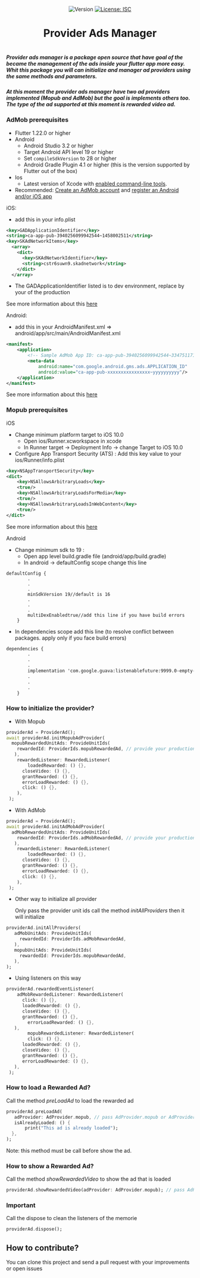 <p align="center">
  <img alt="Version" src="https://img.shields.io/badge/version-1.0.0-purple.svg?cacheSeconds=2592000" />
  <a href="#" target="_blank">
    <img alt="License: ISC" src="https://img.shields.io/badge/License-ISC-purple.svg" />
  </a>
</p>
<h1 align="center" >Provider Ads Manager<h1/> 

##### Provider ads manager is a package open source that have goal of the became the management of the ads inside your flutter app more easy. Whit this package you will can initialize and manager ad providers using the same methods and parameters.
##### At this moment the provider ads manager have two ad providers implemented (Mopub and AdMob) but the goal is implements others too. The type of the ad supported at this moment is rewarded video ad.

### AdMob prerequisites

- Flutter 1.22.0 or higher
- Android
  - Android Studio 3.2 or higher
  - Target Android API level 19 or higher
  - Set `compileSdkVersion` to 28 or higher
  - Android Gradle Plugin 4.1 or higher (this is the version supported by Flutter out of the box)
- Ios
  - Latest version of Xcode with [enabled command-line tools](https://flutter.dev/docs/get-started/install/macos#install-xcode).
- Recommended: [Create an AdMob account](https://support.google.com/admob/answer/2784575) and [register an Android and/or iOS app](https://support.google.com/admob/answer/2773509)

iOS:

- add this in your info.plist

```xml
<key>GADApplicationIdentifier</key>
<string>ca-app-pub-3940256099942544~1458002511</string>
<key>SKAdNetworkItems</key>
  <array>
    <dict>
      <key>SKAdNetworkIdentifier</key>
      <string>cstr6suwn9.skadnetwork</string>
    </dict>
  </array>
```

- The GADApplicationIdentifier listed is to dev environment, replace by your of the production

See more information about this [here](https://developers.google.com/admob/ios/quick-start#update%5C_your%5C_infoplist)

Android:

- add this in your AndroidManifest.xml ⇒ android/app/src/main/AndroidManifest.xml

```xml
<manifest>
    <application>
        <!-- Sample AdMob App ID: ca-app-pub-3940256099942544~3347511713 -->
        <meta-data
            android:name="com.google.android.gms.ads.APPLICATION_ID"
            android:value="ca-app-pub-xxxxxxxxxxxxxxxx~yyyyyyyyyy"/>
    </application>
</manifest>
```

See more information about this [here](https://developers.google.com/admob/android/quick-start#update_your_androidmanifestxml)

### Mopub prerequisites

iOS

- Change minimum platform target to iOS 10.0
  - Open ios/Runner.xcworkspace in xcode
  - In Runner target -> Deployment Info -> change Target to iOS 10.0
- Configure App Transport Security (ATS) : Add this key value to your ios/Runner/info.plist

```xml
<key>NSAppTransportSecurity</key>
<dict>
    <key>NSAllowsArbitraryLoads</key>
    <true/>
    <key>NSAllowsArbitraryLoadsForMedia</key>
    <true/>
    <key>NSAllowsArbitraryLoadsInWebContent</key>
    <true/>
</dict>
```

See more information about this [here](https://developers.mopub.com/publishers/ios/integrate/#step-5-configure-app-transport-security-ats)

Android

- Change minimum sdk to 19 :
  - Open app level build.gradle file (android/app/build.gradle)
  - In android -> defaultConfig scope change this line

```
defaultConfig {
        .
        .
        .
        minSdkVersion 19//default is 16
        .
        .
        .
        multiDexEnabledtrue//add this line if you have build errors
    }

```

- In dependencies scope add this line (to resolve conflict between packages. apply only if you face build errors)

```xml
dependencies {
        .
        .
        .
        implementation 'com.google.guava:listenablefuture:9999.0-empty-to-avoid-conflict-with-guava' *//add this line*
        .
        .
        .
    }
```

### How to initialize the provider?

- With Mopub

```dart
providerAd = ProviderAd();
await providerAd.initMopubAdProvider(
  mopubRewardedUnitAds: ProvideUnitIds(
    rewardedId: ProviderIds.mopubRewardedAd, // provide your production id
   ),
    rewardedListener: RewardedListener(
	    loadedRewarded: () {},
      closeVideo: () {},
      grantRewarded: () {},
      errorLoadRewarded: () {},
      click: () {},
    ),
 );
```

- With AdMob

```dart
providerAd = ProviderAd();
await providerAd.initAdMobAdProvider(
  adMobRewardedUnitAds: ProvideUnitIds(
    rewardedId: ProviderIds.adMobRewardedAd, // provide your production id
   ),
    rewardedListener: RewardedListener(
	    loadedRewarded: () {},
      closeVideo: () {},
      grantRewarded: () {},
      errorLoadRewarded: () {},
      click: () {},
    ),
 );
```

- Other way to initialize all provider

  Only pass the provider unit ids call the method *initAllProviders* then it will initialize

```dart
providerAd.initAllProviders(
   adMobUnitAds: ProvideUnitIds(
     rewardedId: ProviderIds.adMobRewardedAd,
   ),
   mopubUnitAds: ProvideUnitIds(
     rewardedId: ProviderIds.mopubRewardedAd,
   ),
);
```

- Using listeners on this way

```dart
providerAd.rewardedEventListener(
    adMobRewardedListener: RewardedListener(
      click: () {},
      loadedRewarded: () {},
      closeVideo: () {},
      grantRewarded: () {},
	    errorLoadRewarded: () {},
   ),
		mopubRewardedListener: RewardedListener(
	    click: () {},
      loadedRewarded: () {},
      closeVideo: () {},
      grantRewarded: () {},
      errorLoadRewarded: () {},
   ),
 );
```

### How to load a Rewarded Ad?

Call the method *preLoadAd* to load the rewarded ad

```dart
providerAd.preLoadAd(
   adProvider: AdProvider.mopub, // pass AdProvider.mopub or AdProvider.admob
   isAlreadyLoaded: () {
	   print("This ad is already loaded");
  },
);
```

Note: this method must be call before show the ad.

### How to show a Rewarded Ad?

Call the method *showRewardedVideo* to show the ad that  is loaded

```dart
providerAd.showRewardedVideo(adProvider: AdProvider.mopub); // pass AdProvider.mopub or AdProvider.admob
```

### Important

Call the dispose to clean the listeners of the memorie

```dart
providerAd.dispose();
```

## **How to contribute?**

You can clone this project and send a pull request with your improvements or open issues
